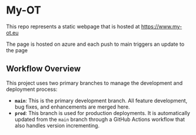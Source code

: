 # My-OT 
This repo represents a static webpage that is hosted at https://www.my-ot.eu

The page is hosted on azure and each push to main triggers an update to the page


## Workflow Overview

This project uses two primary branches to manage the development and deployment process:
- **`main`**: This is the primary development branch. All feature development, bug fixes, and enhancements are merged here.
- **`prod`**: This branch is used for production deployments. It is automatically updated from the `main` branch through a GitHub Actions workflow that also handles version incrementing.
